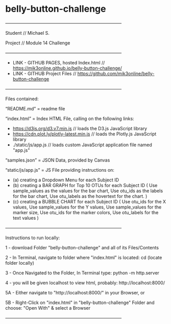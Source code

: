 # belly-button-challenge

——————————————————————————

Student // Michael S.

Project // Module 14 Challenge

——————————————————————————

+ LINK - GITHUB PAGES, hosted Index.html // https://mik3online.github.io/belly-button-challenge/
+ LINK -  GITHUB Project Files // https://github.com/mik3online/belly-button-challenge

——————————————————————————

Files contained: 

“README.md” = readme file

“index.html” = Index HTML File, calling on the following links:
  + https://d3js.org/d3.v7.min.js // loads the D3.js JavaScript library 
  + https://cdn.plot.ly/plotly-latest.min.js // loads the Plotly.js JavaScript library
  + ./static/js/app.js // loads custom JavaScript application file named "app.js"

“samples.json” = JSON Data, provided by Canvas

“static/js/app.js” = JS File providing instructions on: 
  - (a) creating a Dropdown Menu for each Subject ID  
  - (b) creating a BAR GRAPH for Top 10 OTUs for each Subject ID ( Use sample_values as the values for the bar chart, Use otu_ids as the labels for the bar chart, Use otu_labels as the hovertext for the chart. )
  - (c) creating a BUBBLE CHART for each Subject ID ( Use otu_ids for the X values, Use sample_values for the Y values, Use sample_values for the marker size, Use otu_ids for the marker colors, Use otu_labels for the text values )

——————————————————————————

Instructions to run locally:

1 - download Folder "belly-button-challenge" and all of its Files/Contents

2 - In Terminal, navigate to folder where "index.html" is located:  cd (locate folder locally)

3 - Once Navigated to the Folder, In Terminal type:  python -m http.server

4 - you will be given localhost to view html, probably: http://localhost:8000/

5A - Either navigate to "http://localhost:8000/" in your Browser, or

5B - Right-Click on "index.html" in "belly-button-challenge"  Folder and choose: "Open With" & select a Browser

——————————————————————————

